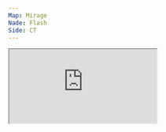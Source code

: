 ```yaml
---
Map: Mirage
Nade: Flash
Side: CT
---
```

<iframe allowFullScreen=True class="grenLineUp" src="https://assets.csnades.gg/nades/mirage-flashbang-PJ2w6dA0vs/hq.webm"></iframe>

